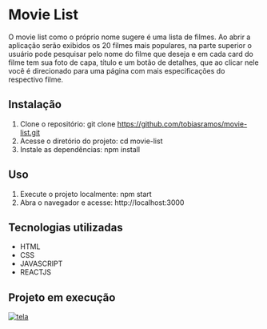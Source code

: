# Movie List

O movie list como o próprio nome sugere é uma lista de filmes. Ao abrir a aplicação serão exibidos os 20 filmes mais populares, na parte superior o usuário pode pesquisar pelo nome do filme que deseja e em cada card do filme tem sua foto de capa, título e um botão de detalhes, que ao clicar nele você é direcionado para uma página com mais especificações do respectivo filme. 

## Instalação

1. Clone o repositório: git clone https://github.com/tobiasramos/movie-list.git
2. Acesse o diretório do projeto: cd movie-list
3. Instale as dependências: npm install

## Uso

1. Execute o projeto localmente: npm start
2. Abra o navegador e acesse: http://localhost:3000

## Tecnologias utilizadas

- HTML
- CSS
- JAVASCRIPT
- REACTJS

## Projeto em execução

[![tela](./tela.gif)](https://movie-list-git-main-tobias-ramos-projects.vercel.app/)
